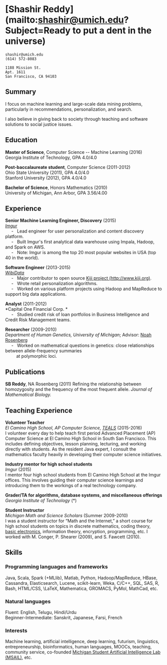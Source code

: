 [Shashir Reddy](mailto:shashir@umich.edu?Subject=Ready to put a dent in the universe)
=============

	shashir@umich.edu
	(614) 572-8083

	1188 Mission St.
	Apt. 1611
	San Francisco, CA 94103

Summary
-------

I focus on machine learning and large-scale data mining problems, particularly in recommendations, personalization, and search.

I also believe in giving back to society through teaching and software solutions to social justice issues.


Education
---------

**Master of Science**, Computer Science -- Machine Learning (2016) \
Georgia Institute of Technology, GPA 4.0/4.0

**Post-baccalaureate student**, Computer Science (2011-2012) \
Ohio State University (2011), GPA 4.0/4.0 \
Stanford University (2012), GPA 4.0/4.0

**Bachelor of Science**, Honors Mathematics (2010) \
University of Michigan, Ann Arbor, GPA 3.56/4.00

Experience
----------

**Senior Machine Learning Engineer, Discovery** (2015) \
*[Imgur](http://imgur.com)* \
&nbsp;&nbsp;&nbsp;&nbsp; - &nbsp; Lead engineer for user personalization and content discovery platform. \
&nbsp;&nbsp;&nbsp;&nbsp; - &nbsp; Built Imgur's first analytical data warehouse using Impala, Hadoop, and Spark on AWS. \
&nbsp;&nbsp;&nbsp;&nbsp; - &nbsp; Note: Imgur is among the top 20 most popular websites in USA (top 40 in the world).

**Software Engineer** (2013-2015) \
*[WibiData](https://www.crunchbase.com/organization/wibidata#/entity)* \
&nbsp;&nbsp;&nbsp;&nbsp; - &nbsp; Major contributor to open source [Kiji project (http://www.kiji.org)](http://www.kiji.org). \
&nbsp;&nbsp;&nbsp;&nbsp; - &nbsp; Wrote retail personalization algorithms. \
&nbsp;&nbsp;&nbsp;&nbsp; - &nbsp; Worked on various platform projects using Hadoop and MapReduce to support big data applications.

**Analyst** (2011-2012) \
*Capital One Financial Corp. * \
&nbsp;&nbsp;&nbsp;&nbsp; - &nbsp; Studied credit risk of loan portfolios in Business Intelligence and Credit Risk Management teams.

**Researcher** (2009-2010) \
*Department of Human Genetics, University of Michigan*; Advisor: [Noah Rosenberg](https://rosenberglab.stanford.edu/alumni.html) \
&nbsp;&nbsp;&nbsp;&nbsp; - &nbsp; Worked on mathematical questions in genetics: close relationships between allele-frequency summaries \
&nbsp;&nbsp;&nbsp;&nbsp;&nbsp;&nbsp;&nbsp;&nbsp; at polymorphic loci.


Publications
------------

**SB Reddy**, NA Rosenberg (2011) Refining the relationship between homozygosity and the frequency of the most frequent allele. *Journal of Mathematical Biology.*


Teaching Experience
--------

**Volunteer Teacher** \
*El Camino High School, AP Computer Science, [TEALS](https://www.tealsk12.org/)* (2015-2016) \
I volunteer every day to help teach first period Advanced Placement (AP) Computer Science at El Camino High School in South San Francisco. This includes defining objectives, lesson planning, lecturing, and working directly with students. As the resident Java expert, I consult the mathematics faculty heavily in developing their computer science initiatives.

**Industry mentor for high school students** \
*Imgur* (2015) \
I mentor four high school students from El Camino High School at the Imgur offices. This involves guiding their computer science learnings and introducing them to the workings of a real technology company.

**Grader/TA for algorithms, database systems, and miscellaneous offerings** \
*Georgia Institute of Technology* (*)

**Student Instructor** \
*Michigan Math and Science Scholars* (Summer 2009-2010) \
I was a student instructor for “Math and the Internet,” a short course for high school students on topics in discrete mathematics, coding theory, [basic electronics](http://www-personal.umich.edu/~mconger/2010/Clock/index.html), information theory, encryption, programming, etc. I worked with M. Conger, P. Shearer (2009), and S. Fawcett (2010).

Skills
------

### Programming languages and frameworks

Java, Scala, Spark (+MLlib), Matlab, Python, Hadoop/MapReduce, HBase, Cassandra, Elasticsearch, Lucene, scikit-learn, Weka, C/C++, SQL, SAS, R, Bash, HTML/CSS, \LaTeX, Mathematica, GROMACS, PyMol, MathCad, etc.

### Natural languages

Fluent: English, Telugu, Hindi/Urdu \
Beginner-Intermediate: Sanskrit, Japanese, Farsi, French

### Interests

Machine learning, artificial intelligence, deep learning, futurism, linguistics, entrepreneurship, bioinformatics, human languages, MOOCs, teaching, community service, co-founded [Michigan Student Artificial Intelligence Lab (MSAIL)](https://maizepages.umich.edu/organization/msail), etc.


